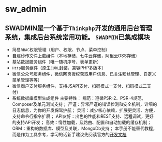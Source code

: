 # sw_admin
SWADMIN是一个基于`Thinkphp`开发的通用后台管理系统，集成后台系统常用功能。
`SWADMIN`已集成模块
---
* 简易`RBAC`权限管理（用户、权限、节点、菜单控制）
* 自建秒传文件上载组件（本地存储、七牛云存储，阿里云OSS存储）
* 基站数据服务组件（唯一随机序号、表单更新）
* `Http`服务组件（原生`CURL`封装，兼容PHP多版本）
* 微信公众号服务组件，微信网页授权获取用户信息、已关注粉丝管理、自定义菜单管理等等）
* 微信商户支付服务组件，支持JSAPI支付、扫码模式一支付、扫码模式二支付）
* 系统数据库模型生成组件
主要特性：
	规范：遵循PSR-2、PSR-4规范，Composer及单元测试支持；
    严谨：异常严谨的错误检测和安全机制，详细的日志信息，为你的开发保驾护航；
    灵活：减少核心依赖，扩展更灵活、方便，支持命令行指令扩展；
    API友好：出色的性能和REST支持、远程调试，更好的支持API开发；
    高效：惰性加载，及路由、配置和自动加载的缓存机制；
    ORM：重构的数据库、模型及关联，MongoDb支持；
    本手册不能替代教程，而是作为工具参考，学习的话新手建议先阅读官方的[开发文档](https://www.kancloud.cn/manual/thinkphp5/118003)
